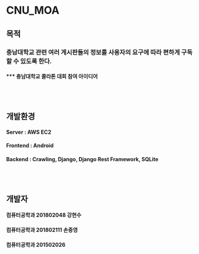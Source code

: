 # CNU_MOA
## 목적
### 충남대학교 관련 여러 게시판들의 정보를 사용자의 요구에 따라 편하게 구독할 수 있도록 한다.
#### *** 충남대학교 콜라톤 대회 참여 아이디어
<br></br>
## 개발환경
#### Server : AWS EC2
#### Frontend : Android
#### Backend : Crawling, Django, Django Rest Framework, SQLite
<br></br>
## 개발자
#### 컴퓨터공학과 201802048 강현수
#### 컴퓨터공학과 201802111 손중영
#### 컴퓨터공학과 201502026 
